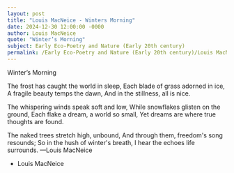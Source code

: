 ```yaml
---
layout: post
title: "Louis MacNeice - Winters Morning"
date: 2024-12-30 12:00:00 -0000
author: Louis MacNeice
quote: "Winter’s Morning"
subject: Early Eco-Poetry and Nature (Early 20th century)
permalink: /Early Eco-Poetry and Nature (Early 20th century)/Louis MacNeice/Louis MacNeice - Winters Morning
---
```


Winter’s Morning

The frost has caught the world in sleep,
Each blade of grass adorned in ice,
A fragile beauty temps the dawn,
And in the stillness, all is nice.

The whispering winds speak soft and low,
While snowflakes glisten on the ground,
Each flake a dream, a world so small,
Yet dreams are where true thoughts are found.

The naked trees stretch high, unbound,
And through them, freedom's song resounds;
So in the hush of winter's breath,
I hear the echoes life surrounds.
—Louis MacNeice

- Louis MacNeice
